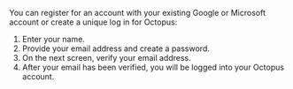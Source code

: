 You can register for an account with your existing Google or Microsoft account or create a unique log in for Octopus:

1. Enter your name.
1. Provide your email address and create a password. 
1. On the next screen, verify your email address.
1. After your email has been verified, you will be logged into your Octopus account.